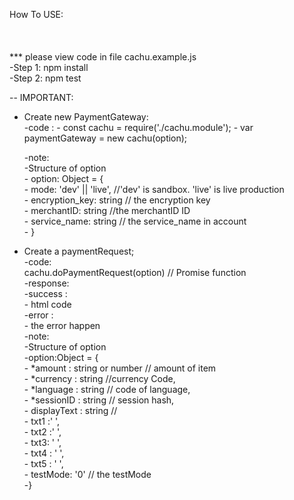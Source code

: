 How To USE: <br>  
<br>  
*** please view code in file cachu.example.js  
-Step 1: npm install  
-Step 2: npm test   

-- IMPORTANT:  
- Create new PaymentGateway:  
    -code :
        - const cachu = require('./cachu.module');
        - var paymentGateway = new cachu(option);

    -note:   
        -Structure of option  
          -  option: Object = {  
          -      mode: 'dev' || 'live', //'dev' is sandbox. 'live' is live production  
          -      encryption_key: string // the encryption key  
          -      merchantID: string //the merchantID ID  
          -      service_name: string // the service_name in account  
          -  }
- Create a paymentRequest;  
    -code:  
        cachu.doPaymentRequest(option) // Promise function  
    -response:  
        -success :  
            - html code  
        -error :  
            - the error happen  
    -note:  
    -Structure of option  
        -option:Object = {  
           - *amount :  string or number // amount of item  
           - *currency : string //currency Code,  
           - *language : string // code of language,  
           - *sessionID : string // session hash,  
           - displayText  : string //   
           - txt1 :' ',  
           - txt2 :' ',  
           - txt3: ' ',  
           - txt4 : ' ',  
           - txt5 : ' ',  
           - testMode: '0' // the testMode  
        -}  
  